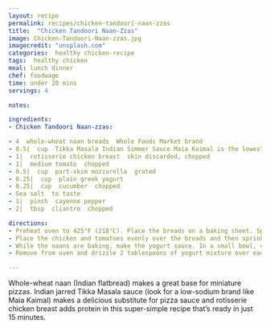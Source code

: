 ```yaml
---
layout: recipe
permalink: recipes/chicken-tandoori-naan-zzas
title:  "Chicken Tandoori Naan-Zzas"
image: Chicken-Tandoori-Naan-zzas.jpg
imagecredit: "unsplash.com"
categories:  healthy chicken-recipe
tags:  healthy chicken
meal: lunch dinner
chef: foodwage
time: under 20 mins
servings: 4

notes:

ingredients:
- Chicken Tandoori Naan-zzas:

- 4  whole-wheat naan breads  Whole Foods Market brand
- 0.5|  cup  Tikka Masala Indian Simmer Sauce Maia Kaimal is the lowest sodium
- 1|  rotisserie chicken breast  skin discarded, chopped
- 1|  medium tomato  chopped
- 0.5|  cup  part-skim mozzarella  grated
- 0.25|  cup  plain greek yogurt
- 0.25|  cup  cucumber  chopped
- Sea salt  to taste
- 1|  pinch  cayenne pepper
- 2|  tbsp  cliantro  chopped

directions:
- Preheat oven to 425°F (218°C). Place the breads on a baking sheet. Spread 2 tablespoons of simmer sauce on each bread.
- Place the chicken and tomatoes evenly over the breads and then sprinkle with cheese. Bake until the bread is crisp on the edges and the cheese is bubbly, 10 minutes.
- While the naans are baking, make the yogurt sauce. In a small bowl, combine the yogurt, cucumber, salt and cayenne pepper.
- Remove from oven and drizzle 2 tablespoons of yogurt mixture over each naan-zza. Sprinkle cilantro evenly and cut each naan into 4 pieces and serve.

---
```


Whole-wheat naan (Indian flatbread) makes a great base for miniature pizzas. Indian jarred Tikka Masala sauce (look for a low-sodium brand like Maia Kaimal) makes a delicious substitute for pizza sauce and rotisserie chicken breast adds protein in this super-simple recipe that’s ready in just 15 minutes.
